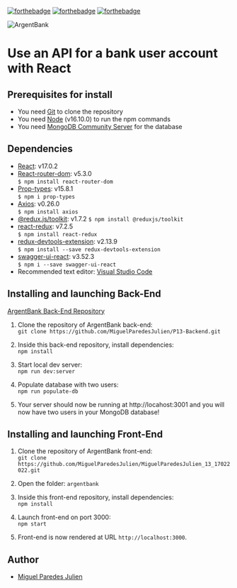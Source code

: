 [![forthebadge](https://forthebadge.com/images/badges/uses-html.svg)](https://forthebadge.com) [![forthebadge](https://forthebadge.com/images/badges/uses-css.svg)](https://forthebadge.com) [![forthebadge](https://forthebadge.com/images/badges/made-with-javascript.svg)](https://forthebadge.com)

![ArgentBank](https://res.cloudinary.com/dgfc7mw3u/image/upload/v1646769545/argentbank_JMP_loko28.jpg)

# Use an API for a bank user account with React

## Prerequisites for install

- You need [Git](https://git-scm.com) to clone the repository
- You need [Node](https://nodejs.org/en/) (v16.10.0) to run the npm commands
- You need [MongoDB Community Server](https://www.mongodb.com/try/download/community) for the database

## Dependencies

- [React](https://reactjs.org): v17.0.2
- [React-router-dom](https://reactrouter.com/web/guides/quick-start): v5.3.0  
  `$ npm install react-router-dom`
- [Prop-types](https://www.npmjs.com/package/prop-types): v15.8.1  
  `$ npm i prop-types`
- [Axios](https://github.com/axios/axios): v0.26.0  
  `$ npm install axios`
- [@redux.js/toolkit](https://redux-toolkit.js.org/introduction/getting-started): v1.7.2
  `$ npm install @reduxjs/toolkit`
- [react-redux](https://react-redux.js.org/introduction/getting-started): v7.2.5  
  `$ npm install react-redux`
- [redux-devtools-extension](https://github.com/zalmoxisus/redux-devtools-extension): v2.13.9  
  `$ npm install --save redux-devtools-extension`
- [swagger-ui-react](https://www.npmjs.com/package/swagger-ui-react): v3.52.3  
  `$ npm i --save swagger-ui-react`
- Recommended text editor: [Visual Studio Code](https://code.visualstudio.com)

## Installing and launching Back-End

[ArgentBank Back-End Repository](https://github.com/OpenClassrooms-Student-Center/Project-10-Bank-API)

1. Clone the repository of ArgentBank back-end:  
   `git clone https://github.com/MiguelParedesJulien/P13-Backend.git`

2. Inside this back-end repository, install dependencies:  
   `npm install`

3. Start local dev server:  
   `npm run dev:server`

4. Populate database with two users:  
   `npm run populate-db`

5. Your server should now be running at http://locahost:3001 and you will now have two users in your MongoDB database!

## Installing and launching Front-End

1. Clone the repository of ArgentBank front-end:  
   `git clone https://github.com/MiguelParedesJulien/MiguelParedesJulien_13_17022022.git`

2. Open the folder:
   `argentbank`

3. Inside this front-end repository, install dependencies:  
   `npm install`

4. Launch front-end on port 3000:  
   `npm start`

5. Front-end is now rendered at URL `http://localhost:3000`.

## Author

- [Miguel Paredes Julien](https://github.com/MiguelParedesJulien)
